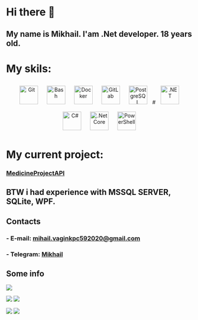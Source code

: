 # Hi there 👋
## My name is Mikhail. I'am .Net developer. 18 years old.
# My skils:
<div align="center">
<a href="https://github.com/" target="_blank"><img style="margin: 10px" src="https://profilinator.rishav.dev/skills-assets/git-scm-icon.svg" alt="Git" height="50" /></a>  
<a href="https://www.gnu.org/software/bash/" target="_blank"><img style="margin: 10px" src="https://profilinator.rishav.dev/skills-assets/gnu_bash-icon.svg" alt="Bash" height="50" /></a>  
<a href="https://www.docker.com/" target="_blank"><img style="margin: 10px" src="https://profilinator.rishav.dev/skills-assets/docker-original-wordmark.svg" alt="Docker" height="50" /></a>  
<a href="https://about.gitlab.com/" target="_blank"><img style="margin: 10px" src="https://profilinator.rishav.dev/skills-assets/gitlab.svg" alt="GitLab" height="50" /></a>  
<a href="https://www.postgresql.org/" target="_blank"><img style="margin: 10px" src="https://profilinator.rishav.dev/skills-assets/postgresql-original-wordmark.svg" alt="PostgreSQL" height="50" /></a>
#
<a href="https://dotnet.microsoft.com/download/dotnet-framework" target="_blank"><img style="margin: 10px" src="https://profilinator.rishav.dev/skills-assets/dot-net-original-wordmark.svg" alt=".NET" height="50" /></a>  
<a href="https://docs.microsoft.com/en-us/dotnet/csharp/" target="_blank"><img style="margin: 10px" src="https://profilinator.rishav.dev/skills-assets/csharp-original.svg" alt="C#" height="50" /></a>  
<a href="https://dotnet.microsoft.com/download" target="_blank"><img style="margin: 10px" src="https://profilinator.rishav.dev/skills-assets/dotnetcore.png" alt=".Net Core" height="50" /></a>  
<a href="https://docs.microsoft.com/en-us/powershell/" target="_blank"><img style="margin: 10px" src="https://profilinator.rishav.dev/skills-assets/powershell.png" alt="PowerShell" height="50" /></a>  
</div>

# My current project:
### <a href="https://github.com/QwZxC/MedicineProjectAPI"> MedicineProjectAPI </a>

## BTW i had experience with MSSQL SERVER, SQLite, WPF.

## Contacts
### - E-mail: [mihail.vaginkpc592020@gmail.com](mailto:mihail.vaginkpc592020@gmail.com)
### - Telegram: [Mikhail](https://t.me/Stop_Fuck_My_Brain)

## Some info
  ![](https://github-profile-summary-cards.vercel.app/api/cards/profile-details?username=QwZxC&theme=solarized_dark)

  ![](https://github-profile-summary-cards.vercel.app/api/cards/most-commit-language?username=QwZxC&theme=solarized_dark) ![](https://github-profile-summary-cards.vercel.app/api/cards/repos-per-language?username=QwZxC&theme=solarized_dark)
  
  ![](https://github-profile-summary-cards.vercel.app/api/cards/stats?username=QwZxC&theme=solarized_dark) ![](https://github-profile-summary-cards.vercel.app/api/cards/productive-time?username=QwZxC&theme=solarized_dark)
